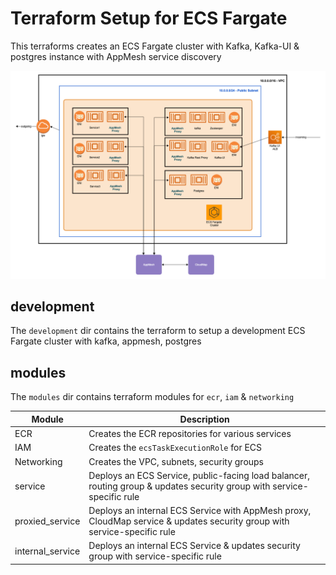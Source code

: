 # Terraform Setup for ECS Fargate

This terraforms creates an ECS Fargate cluster with Kafka, Kafka-UI & postgres instance with AppMesh service discovery

![](fargate_appmesh.png)

## development

The `development` dir contains the terraform to setup a development ECS Fargate cluster with kafka, appmesh, postgres

## modules

The `modules` dir contains terraform modules for `ecr`, `iam` & `networking`

| Module | Description |
|--------|-------------|
| ECR | Creates the ECR repositories for various services|
| IAM | Creates the `ecsTaskExecutionRole` for ECS |
| Networking | Creates the VPC, subnets, security groups |
| service | Deploys an ECS Service, public-facing load balancer, routing group & updates security group with service-specific rule |
| proxied_service | Deploys an internal ECS Service with AppMesh proxy, CloudMap service & updates security group with service-specific rule |
| internal_service | Deploys an internal ECS Service & updates security group with service-specific rule |
